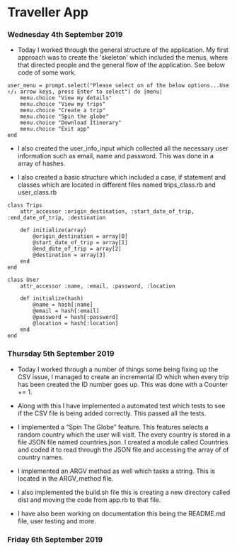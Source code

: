 # Traveller App

### Wednesday 4th September 2019

- Today I worked through the general structure of the application. My first approach was to create the 'skeleton' which included the menus, where that directed people and the general flow of the application. See below code of some work.

```
user_menu = prompt.select("Please select on of the below options...Use ↑/↓ arrow keys, press Enter to select") do |menu|
    menu.choice "View my details"
    menu.choice "View my trips"
    menu.choice "Create a trip"
    menu.choice "Spin the globe"
    menu.choice "Download Itinerary"
    menu.choice "Exit app"
end
```

- I also created the user_info_input which collected all the necessary user information such as email, name and password. This was done in a array of hashes.

- I also created a basic structure which included a case, if statement and classes which are located in different files named trips_class.rb and user_class.rb

```
class Trips
    attr_accessor :origin_destination, :start_date_of_trip, :end_date_of_trip, :destination

    def initialize(array)
        @origin_destination = array[0]
        @start_date_of_trip = array[1]
        @end_date_of_trip = array[2]
        @destination = array[3]
    end
end
```

```
class User
    attr_accessor :name, :email, :password, :location

    def initialize(hash)
        @name = hash[:name] 
        @email = hash[:email]
        @password = hash[:password] 
        @location = hash[:location]
    end
end

```


### Thursday 5th September 2019

- Today I worked through a number of things some being fixing up the CSV issue, I managed to create an incremental ID which when every trip has been created the ID number goes up. This was done with a Counter += 1. 

- Along with this I have implemented a automated test which tests to see if the CSV file is being added correctly. This passed all the tests. 

- I implemented a “Spin The Globe” feature. This features selects a random country which the user will visit. The every country is stored in a file JSON file named countries.json. I created a module called Countries and coded it to read through the JSON file and accessing the array of of country names.

- I implemented an ARGV method as well which tasks a string. This is located in the ARGV_method file. 

- I also implemented the build.sh file this is creating a new directory called dist and moving the code from app.rb to that file. 

- I have also been working on documentation this being the README.md file, user testing and more.
### Friday 6th September 2019


